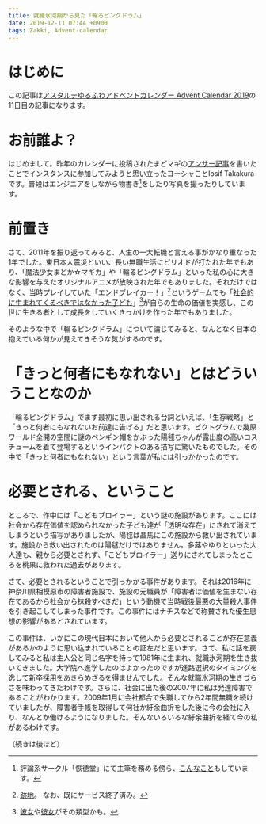 ```yaml
---
title: 就職氷河期から見た「輪るピングドラム」
date: 2019-12-11 07:44 +0900
tags: Zakki, Advent-calendar
---
```


# はじめに

この記事は[アスタルテゆるふわアドベントカレンダー Advent Calendar 2019](https://adventar.org/calendars/3971)の11日目の記事になります。

# お前誰よ？

はじめまして。昨年のカレンダーに投稿されたまどマギの[アンサー記事](https://huideyeren.info/2018/12/15/sayaka-sukeroku/)を書いたことでインスタンスに参加してみようと思い立ったヨーシャことIosif Takakuraです。普段はエンジニアをしながら物書き[^1]をしたり写真を撮ったりしています。

[^1]: 評論系サークル「恢徳堂」にて主筆を務める傍ら、[こんなこと](https://tw6.jp/scenario/master/show?master_id=msf0000130)もしています。

# 前置き

さて、2011年を振り返ってみると、人生の一大転機と言える事がかなり重なった1年でした。東日本大震災といい、長い無職生活にピリオドが打たれた年でもあり、「魔法少女まどか☆マギカ」や「輪るピングドラム」といった私の心に大きな影響を与えたオリジナルアニメが放映された年でもありました。それだけではなく、当時プレイしていた「エンドブレイカー！」[^2]というゲームでも「[社会的に生まれてくるべきではなかった子ども](http://t-walker.jp/eb/html/story/002elfheim_law.htm)」[^3]が自らの生命の価値を実感し、この世に生きる者として成長をしていくきっかけを作った年でもありました。

[^2]: [跡地](http://t-walker.jp/eb/)。 なお、既にサービス終了済み。
[^3]: [彼女](http://t-walker.jp/eb/status/?chrid=c20558)や[彼女](http://t-walker.jp/eb/status/?chrid=c28515)がその類型かも。

そのような中で「輪るピングドラム」について論じてみると、なんとなく日本の抱えている何かが見えてきそうな気がするのです。

# 「きっと何者にもなれない」とはどういうことなのか

「輪るピングドラム」でまず最初に思い出される台詞といえば、「生存戦略」と「きっと何者にもなれないお前達に告げる」だと思います。ピクトグラムで幾原ワールド全開の空間に謎のペンギン帽をかぶった陽毬ちゃんが露出度の高いコスチュームを着て登場するというインパクトのある描写に驚いたものでした。その中で「きっと何者にもなれない」という言葉が私には引っかかったのです。

# 必要とされる、ということ

ところで、作中には「こどもブロイラー」という謎の施設があります。ここには社会から存在価値を認められなかった子ども達が「透明な存在」にされて消えてしまうという描写がありましたが、陽毬は晶馬にこの施設から救い出されています。施設から救い出されたのは陽毬だけではありません。多蕗やゆりといった大人達も、親から必要とされず、「こどもブロイラー」送りにされてしまったところを桃果に救われた過去があります。

さて、必要とされるということで引っかかる事件があります。それは2016年に神奈川県相模原市の障害者施設で、施設の元職員が「障害者は価値を生まない存在であるから社会から抹殺すべきだ」という動機で当時戦後最悪の大量殺人事件を引き起こしてしまった事件です。この事件にはナチスなどで称賛された優生思想の影響があるとされています。

この事件は、いかにこの現代日本において他人から必要とされることが存在意義があるかのように思い込まれていることの証左だと思います。さて、私に話を戻してみると私は主人公と同じ名字を持って1981年に生まれ、就職氷河期を生き抜いてきました。大学院へ進学したのはよかったのですが進路選択のタイミングを逸して新卒採用をあきらめざるを得ませんでした。そんな就職氷河期の生きづらさを味わってきたわけです。さらに、社会に出た後の2007年に私は発達障害であることがわかります。2009年1月に会社都合で失職してから2年間無職を続けていましたが、障害者手帳を取得して何社か紆余曲折をした後に今の会社に入り、なんとか働けるようになりました。そんないろいろな紆余曲折を経て今の私があるわけです。

（続きは後ほど）